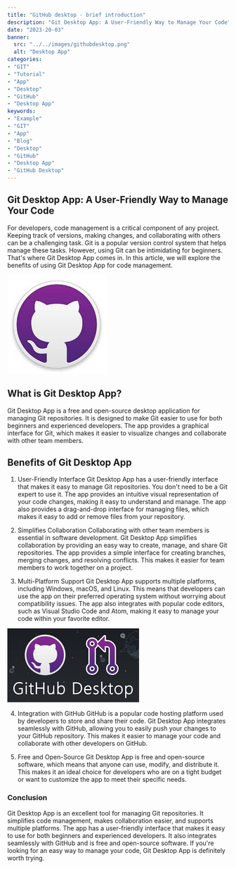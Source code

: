 ```yaml
---
title: "GitHub desktop - brief introduction"
description: "Git Desktop App: A User-Friendly Way to Manage Your Code"
date: "2023-20-03"
banner:
  src: "../../images/githubdesktop.png"
  alt: "Desktop App"
categories:
- "GIT"
- "Tutorial"
- "App"
- "Desktop"
- "GitHub"
- "Desktop App"
keywords:
- "Example"
- "GIT"
- "App"
- "Blog"
- "Desktop"
- "GitHub"
- "Desktop App"
- "GitHub Desktop"
---
```

## Git Desktop App: A User-Friendly Way to Manage Your Code

For developers, code management is a critical component of any project. Keeping track of versions, making changes, and collaborating with others can be a challenging task. Git is a popular version control system that helps manage these tasks. However, using Git can be intimidating for beginners. That's where Git Desktop App comes in. In this article, we will explore the benefits of using Git Desktop App for code management.

![This is the alt tag.](../../images/githubdesktop2.png)

## What is Git Desktop App?


Git Desktop App is a free and open-source desktop application for managing Git repositories. It is designed to make Git easier to use for both beginners and experienced developers. The app provides a graphical interface for Git, which makes it easier to visualize changes and collaborate with other team members.

## Benefits of Git Desktop App

1. User-Friendly Interface
Git Desktop App has a user-friendly interface that makes it easy to manage Git repositories. You don't need to be a Git expert to use it. The app provides an intuitive visual representation of your code changes, making it easy to understand and manage. The app also provides a drag-and-drop interface for managing files, which makes it easy to add or remove files from your repository.

2. Simplifies Collaboration
Collaborating with other team members is essential in software development. Git Desktop App simplifies collaboration by providing an easy way to create, manage, and share Git repositories. The app provides a simple interface for creating branches, merging changes, and resolving conflicts. This makes it easier for team members to work together on a project.

3. Multi-Platform Support
Git Desktop App supports multiple platforms, including Windows, macOS, and Linux. This means that developers can use the app on their preferred operating system without worrying about compatibility issues. The app also integrates with popular code editors, such as Visual Studio Code and Atom, making it easy to manage your code within your favorite editor.

![This is the alt tag.](../../images/githubdesktop3.png)

4. Integration with GitHub
GitHub is a popular code hosting platform used by developers to store and share their code. Git Desktop App integrates seamlessly with GitHub, allowing you to easily push your changes to your GitHub repository. This makes it easier to manage your code and collaborate with other developers on GitHub.

5. Free and Open-Source
Git Desktop App is free and open-source software, which means that anyone can use, modify, and distribute it. This makes it an ideal choice for developers who are on a tight budget or want to customize the app to meet their specific needs.

### Conclusion
Git Desktop App is an excellent tool for managing Git repositories. It simplifies code management, makes collaboration easier, and supports multiple platforms. The app has a user-friendly interface that makes it easy to use for both beginners and experienced developers. It also integrates seamlessly with GitHub and is free and open-source software. If you're looking for an easy way to manage your code, Git Desktop App is definitely worth trying.


